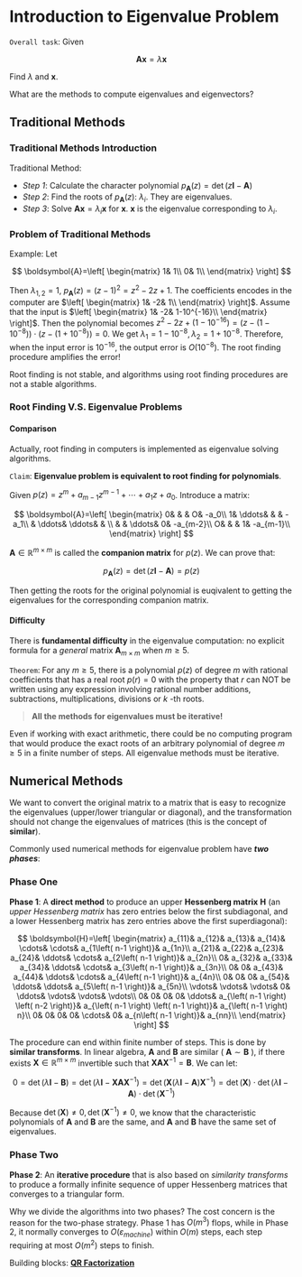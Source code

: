 # Introduction to Eigenvalue Problem

`Overall task`: Given

$$
\boldsymbol{Ax}=\lambda \boldsymbol{x}
$$

Find $\lambda$ and $\boldsymbol{x}$.

What are the methods to compute eigenvalues and eigenvectors?

## Traditional Methods

### Traditional Methods Introduction

Traditional Method:

- *Step 1*: Calculate the character polynomial $p_{\boldsymbol{A}}\left( z \right) =\det \left( z\boldsymbol{I}-\boldsymbol{A} \right)$
- *Step 2*: Find the roots of $p_{\boldsymbol{A}}\left( z \right)$: $\lambda _i$. They are eigenvalues.
- *Step 3*: Solve $\boldsymbol{Ax}=\lambda _i\boldsymbol{x}$ for $\boldsymbol{x}$. $\boldsymbol{x}$ is the eigenvalue corresponding to $\lambda _i$.

### Problem of Traditional Methods

Example: Let

$$
\boldsymbol{A}=\left[ \begin{matrix}
	1&		1\\
	0&		1\\
\end{matrix} \right] 
$$

Then $\lambda _{1,2}=1$, $p_{\boldsymbol{A}}\left( z \right) =\left( z-1 \right) ^2=z^2-2z+1$. The coefficients encodes in the computer are $\left[ \begin{matrix}
	1&		-2&		1\\
\end{matrix} \right]$. Assume that the input is $\left[ \begin{matrix}
	1&		-2&		1-10^{-16}\\
\end{matrix} \right]$. Then the polynomial becomes $z^2-2z+\left( 1-10^{-16} \right) =\left( z-\left( 1-10^{-8} \right) \right) \cdot \left( z-\left( 1+10^{-8} \right) \right) =0$. We get $\lambda _1=1-10^{-8}, \lambda _2=1+10^{-8}$. Therefore, when the input error is $10^{-16}$, the output error is $O(10^{-8})$. The root finding procedure amplifies the error!

Root finding is not stable, and algorithms using root finding procedures are not a stable algorithms.

### Root Finding V.S. Eigenvalue Problems

#### Comparison

Actually, root finding in computers is implemented as eigenvalue solving algorithms.

`Claim`: **Eigenvalue problem is equivalent to root finding for polynomials**.

Given $p\left( z \right) =z^m+a_{m-1}z^{m-1}+\cdots +a_1z+a_0$. Introduce a matrix:

$$
\boldsymbol{A}=\left[ \begin{matrix}
	0&		&		&		O&		-a_0\\
	1&		\ddots&		&		&		-a_1\\
	&		\ddots&		\ddots&		&		\\
	&		&		\ddots&		0&		-a_{m-2}\\
	O&		&		&		1&		-a_{m-1}\\
\end{matrix} \right] 
$$

$\boldsymbol{A}\in \mathbb{R} ^{m\times m}$ is called the **companion matrix** for $p(z)$. We can prove that:

$$
p_{\boldsymbol{A}}\left( z \right) =\det \left( z\boldsymbol{I}-\boldsymbol{A} \right) =p\left( z \right) 
$$

Then getting the roots for the original polynomial is euqivalent to getting the eigenvalues for the corresponding companion matrix.

#### Difficulty

There is **fundamental difficulty** in the eigenvalue computation: no explicit formula for a *general* matrix $\boldsymbol{A}_{m\times m}$ when $m\geqslant 5$.

`Theorem`: For any $m\geqslant 5$, there is a polynomial $p(z)$ of degree $m$ with rational coefficients that has a real root $p(r)=0$ with the property that $r$ can NOT be written using any expression involving rational number additions, subtractions, multiplications, divisions or $k$ -th roots.

> **All the methods for eigenvalues must be iterative!**

Even if working with exact arithmetic, there could be no computing program that would produce the exact roots of an arbitrary polynomial of degree $m\geqslant 5$ in a finite number of steps. All eigenvalue methods must be iterative.

## Numerical Methods

We want to convert the original matrix to a matrix that is easy to recognize the eigenvalues (upper/lower triangular or diagonal), and the transformation should not change the eigenvalues of matrices (this is the concept of **similar**).

Commonly used numerical methods for eigenvalue problem have ***two phases***:

### Phase One

**Phase 1**: A **direct method** to produce an upper **Hessenberg matrix** $\boldsymbol{H}$ (an *upper Hessenberg matrix* has zero entries below the first subdiagonal, and a lower Hessenberg matrix has zero entries above the first superdiagonal):

$$
\boldsymbol{H}=\left[ \begin{matrix}
	a_{11}&		a_{12}&		a_{13}&		a_{14}&		\cdots&		\cdots&		a_{1\left( n-1 \right)}&		a_{1n}\\
	a_{21}&		a_{22}&		a_{23}&		a_{24}&		\ddots&		\cdots&		a_{2\left( n-1 \right)}&		a_{2n}\\
	0&		a_{32}&		a_{33}&		a_{34}&		\ddots&		\cdots&		a_{3\left( n-1 \right)}&		a_{3n}\\
	0&		0&		a_{43}&		a_{44}&		\ddots&		\cdots&		a_{4\left( n-1 \right)}&		a_{4n}\\
	0&		0&		0&		a_{54}&		\ddots&		\ddots&		a_{5\left( n-1 \right)}&		a_{5n}\\
	\vdots&		\vdots&		\vdots&		0&		\ddots&		\vdots&		\vdots&		\vdots\\
	0&		0&		0&		0&		\ddots&		a_{\left( n-1 \right) \left( n-2 \right)}&		a_{\left( n-1 \right) \left( n-1 \right)}&		a_{\left( n-1 \right) n}\\
	0&		0&		0&		0&		\cdots&		0&		a_{n\left( n-1 \right)}&		a_{nn}\\
\end{matrix} \right] 
$$

The procedure can end within finite number of steps. This is done by **similar transforms**. In linear algebra, $\boldsymbol{A}$ and $\boldsymbol{B}$ are similar ( $\boldsymbol{A}\sim \boldsymbol{B}$ ), if there exists $\boldsymbol{X}\in \mathbb{R} ^{m\times m}$ invertible such that $\boldsymbol{XAX}^{-1}=\boldsymbol{B}$. We can let:

$$
0=\det \left( \lambda \boldsymbol{I}-\boldsymbol{B} \right) =\det \left( \lambda \boldsymbol{I}-\boldsymbol{XAX}^{-1} \right) =\det \left( \boldsymbol{X}\left( \lambda \boldsymbol{I}-\boldsymbol{A} \right) \boldsymbol{X}^{-1} \right) =\det \left( \boldsymbol{X} \right) \cdot \det \left( \lambda \boldsymbol{I}-\boldsymbol{A} \right) \cdot \det \left( \boldsymbol{X}^{-1} \right)
$$

Because $\det \left( \boldsymbol{X} \right) \ne 0, \det \left( \boldsymbol{X}^{-1} \right) \ne 0$, we know that the characteristic polynomials of $\boldsymbol{A}$ and $\boldsymbol{B}$ are the same, and $\boldsymbol{A}$ and $\boldsymbol{B}$ have the same set of eigenvalues.

### Phase Two

**Phase 2**: An **iterative procedure** that is also based on *similarity transforms* to produce a formally infinite sequence of upper Hessenberg matrices that converges to a triangular form.

Why we divide the algorithms into two phases? The cost concern is the reason for the two-phase strategy. Phase 1 has $O(m^3)$ flops, while in Phase 2, it normally converges to $O\left( \varepsilon _{machine} \right)$ within $O(m)$ steps, each step requiring at most $O(m^2)$ steps to finish.

Building blocks: [**QR Factorization**](./QR_Factorization.md)

